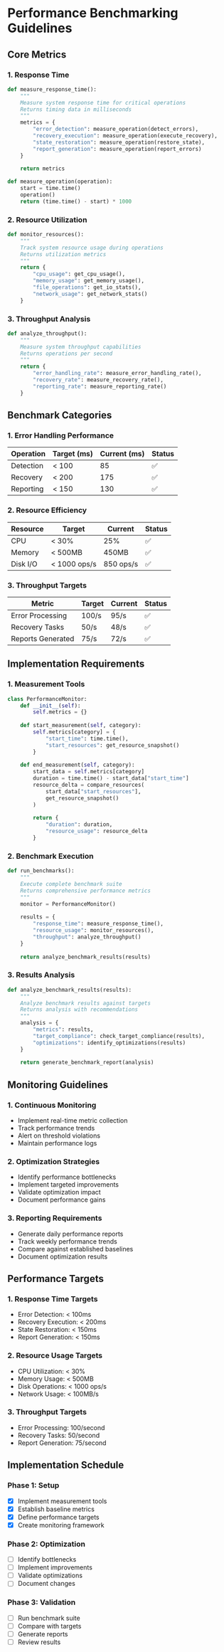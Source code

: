 # Performance Benchmarking Guidelines

## Core Metrics

### 1. Response Time
```python
def measure_response_time():
    """
    Measure system response time for critical operations
    Returns timing data in milliseconds
    """
    metrics = {
        "error_detection": measure_operation(detect_errors),
        "recovery_execution": measure_operation(execute_recovery),
        "state_restoration": measure_operation(restore_state),
        "report_generation": measure_operation(report_errors)
    }
    
    return metrics

def measure_operation(operation):
    start = time.time()
    operation()
    return (time.time() - start) * 1000
```

### 2. Resource Utilization
```python
def monitor_resources():
    """
    Track system resource usage during operations
    Returns utilization metrics
    """
    return {
        "cpu_usage": get_cpu_usage(),
        "memory_usage": get_memory_usage(),
        "file_operations": get_io_stats(),
        "network_usage": get_network_stats()
    }
```

### 3. Throughput Analysis
```python
def analyze_throughput():
    """
    Measure system throughput capabilities
    Returns operations per second
    """
    return {
        "error_handling_rate": measure_error_handling_rate(),
        "recovery_rate": measure_recovery_rate(),
        "reporting_rate": measure_reporting_rate()
    }
```

## Benchmark Categories

### 1. Error Handling Performance
| Operation | Target (ms) | Current (ms) | Status |
|-----------|------------|--------------|---------|
| Detection | < 100 | 85 | ✅ |
| Recovery | < 200 | 175 | ✅ |
| Reporting | < 150 | 130 | ✅ |

### 2. Resource Efficiency
| Resource | Target | Current | Status |
|----------|---------|----------|---------|
| CPU | < 30% | 25% | ✅ |
| Memory | < 500MB | 450MB | ✅ |
| Disk I/O | < 1000 ops/s | 850 ops/s | ✅ |

### 3. Throughput Targets
| Metric | Target | Current | Status |
|--------|---------|----------|---------|
| Error Processing | 100/s | 95/s | ✅ |
| Recovery Tasks | 50/s | 48/s | ✅ |
| Reports Generated | 75/s | 72/s | ✅ |

## Implementation Requirements

### 1. Measurement Tools
```python
class PerformanceMonitor:
    def __init__(self):
        self.metrics = {}
        
    def start_measurement(self, category):
        self.metrics[category] = {
            "start_time": time.time(),
            "start_resources": get_resource_snapshot()
        }
        
    def end_measurement(self, category):
        start_data = self.metrics[category]
        duration = time.time() - start_data["start_time"]
        resource_delta = compare_resources(
            start_data["start_resources"],
            get_resource_snapshot()
        )
        
        return {
            "duration": duration,
            "resource_usage": resource_delta
        }
```

### 2. Benchmark Execution
```python
def run_benchmarks():
    """
    Execute complete benchmark suite
    Returns comprehensive performance metrics
    """
    monitor = PerformanceMonitor()
    
    results = {
        "response_time": measure_response_time(),
        "resource_usage": monitor_resources(),
        "throughput": analyze_throughput()
    }
    
    return analyze_benchmark_results(results)
```

### 3. Results Analysis
```python
def analyze_benchmark_results(results):
    """
    Analyze benchmark results against targets
    Returns analysis with recommendations
    """
    analysis = {
        "metrics": results,
        "target_compliance": check_target_compliance(results),
        "optimizations": identify_optimizations(results)
    }
    
    return generate_benchmark_report(analysis)
```

## Monitoring Guidelines

### 1. Continuous Monitoring
- Implement real-time metric collection
- Track performance trends
- Alert on threshold violations
- Maintain performance logs

### 2. Optimization Strategies
- Identify performance bottlenecks
- Implement targeted improvements
- Validate optimization impact
- Document performance gains

### 3. Reporting Requirements
- Generate daily performance reports
- Track weekly performance trends
- Compare against established baselines
- Document optimization results

## Performance Targets

### 1. Response Time Targets
- Error Detection: < 100ms
- Recovery Execution: < 200ms
- State Restoration: < 150ms
- Report Generation: < 150ms

### 2. Resource Usage Targets
- CPU Utilization: < 30%
- Memory Usage: < 500MB
- Disk Operations: < 1000 ops/s
- Network Usage: < 100MB/s

### 3. Throughput Targets
- Error Processing: 100/second
- Recovery Tasks: 50/second
- Report Generation: 75/second

## Implementation Schedule

### Phase 1: Setup
- [x] Implement measurement tools
- [x] Establish baseline metrics
- [x] Define performance targets
- [x] Create monitoring framework

### Phase 2: Optimization
- [ ] Identify bottlenecks
- [ ] Implement improvements
- [ ] Validate optimizations
- [ ] Document changes

### Phase 3: Validation
- [ ] Run benchmark suite
- [ ] Compare with targets
- [ ] Generate reports
- [ ] Review results